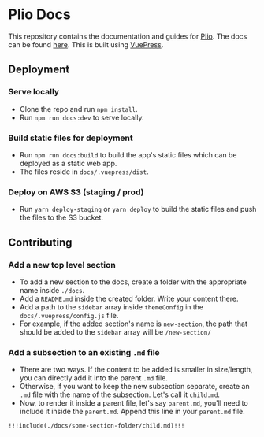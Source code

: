 # Plio Docs

This repository contains the documentation and guides for [Plio](https://plio.in). The docs can be found [here](https://docs.plio.in). This is built using [VuePress](https://v2.vuepress.vuejs.org/).

## Deployment

### Serve locally
- Clone the repo and run `npm install`.
- Run `npm run docs:dev` to serve locally.

### Build static files for deployment
- Run `npm run docs:build` to build the app's static files which can be deployed as a static web app.
- The files reside in `docs/.vuepress/dist`.

### Deploy on AWS S3 (staging / prod)
- Run `yarn deploy-staging` or `yarn deploy` to build the static files and push the files to the S3 bucket.

## Contributing

### Add a new top level section
- To add a new section to the docs, create a folder with the appropriate name inside `./docs`.
- Add a `README.md` inside the created folder. Write your content there.
- Add a path to the `sidebar` array inside `themeConfig` in the `docs/.vuepress/config.js` file.
- For example, if the added section's name is `new-section`, the path that should be added to the `sidebar` array will be `/new-section/`

### Add a subsection to an existing `.md` file
- There are two ways. If the content to be added is smaller in size/length, you can directly add it into the parent `.md` file.
- Otherwise, if you want to keep the new subsection separate, create an `.md` file with the name of the subsection. Let's call it `child.md`.
- Now, to render it inside a parent file, let's say `parent.md`, you'll need to include it inside the `parent.md`. Append this line in your `parent.md` file.
```md
!!!include(./docs/some-section-folder/child.md)!!!
```
